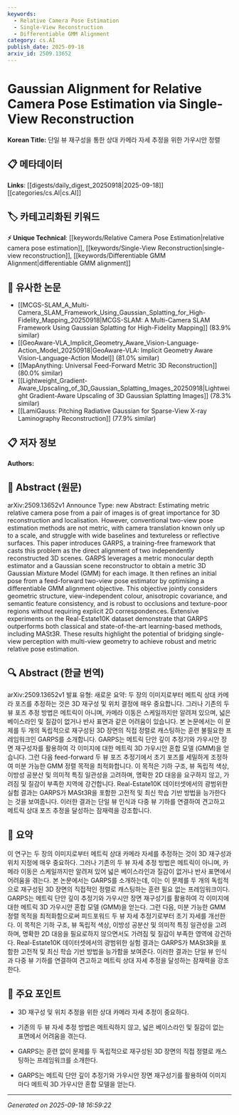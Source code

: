 ```yaml
---
keywords:
  - Relative Camera Pose Estimation
  - Single-View Reconstruction
  - Differentiable GMM Alignment
category: cs.AI
publish_date: 2025-09-18
arxiv_id: 2509.13652
---
```


<!-- KEYWORD_LINKING_METADATA:
{
  "processed_timestamp": "2025-09-22 22:27:07.836304",
  "vocabulary_version": "1.0",
  "selected_keywords": [
    "Relative Camera Pose Estimation",
    "Single-View Reconstruction",
    "Differentiable GMM Alignment"
  ],
  "rejected_keywords": [
    "Gaussian Mixture Model"
  ],
  "similarity_scores": {
    "Relative Camera Pose Estimation": 0.85,
    "Single-View Reconstruction": 0.82,
    "Differentiable GMM Alignment": 0.79
  },
  "extraction_method": "AI_prompt_based",
  "budget_applied": true
}
-->


# Gaussian Alignment for Relative Camera Pose Estimation via Single-View Reconstruction

**Korean Title:** 단일 뷰 재구성을 통한 상대 카메라 자세 추정을 위한 가우시안 정렬

## 📋 메타데이터

**Links**: [[digests/daily_digest_20250918|2025-09-18]]   [[categories/cs.AI|cs.AI]]

## 🏷️ 카테고리화된 키워드
**⚡ Unique Technical**: [[keywords/Relative Camera Pose Estimation|relative camera pose estimation]], [[keywords/Single-View Reconstruction|single-view reconstruction]], [[keywords/Differentiable GMM Alignment|differentiable GMM alignment]]

## 🔗 유사한 논문
- [[MCGS-SLAM_A_Multi-Camera_SLAM_Framework_Using_Gaussian_Splatting_for_High-Fidelity_Mapping_20250918|MCGS-SLAM: A Multi-Camera SLAM Framework Using Gaussian Splatting for High-Fidelity Mapping]] (83.9% similar)
- [[GeoAware-VLA_Implicit_Geometry_Aware_Vision-Language-Action_Model_20250918|GeoAware-VLA: Implicit Geometry Aware Vision-Language-Action Model]] (81.0% similar)
- [[MapAnything: Universal Feed-Forward Metric 3D Reconstruction]] (80.0% similar)
- [[Lightweight_Gradient-Aware_Upscaling_of_3D_Gaussian_Splatting_Images_20250918|Lightweight Gradient-Aware Upscaling of 3D Gaussian Splatting Images]] (78.3% similar)
- [[LamiGauss: Pitching Radiative Gaussian for Sparse-View X-ray Laminography Reconstruction]] (77.9% similar)

## 📋 저자 정보

**Authors:** 

## 📄 Abstract (원문)

arXiv:2509.13652v1 Announce Type: new 
Abstract: Estimating metric relative camera pose from a pair of images is of great importance for 3D reconstruction and localisation. However, conventional two-view pose estimation methods are not metric, with camera translation known only up to a scale, and struggle with wide baselines and textureless or reflective surfaces. This paper introduces GARPS, a training-free framework that casts this problem as the direct alignment of two independently reconstructed 3D scenes. GARPS leverages a metric monocular depth estimator and a Gaussian scene reconstructor to obtain a metric 3D Gaussian Mixture Model (GMM) for each image. It then refines an initial pose from a feed-forward two-view pose estimator by optimising a differentiable GMM alignment objective. This objective jointly considers geometric structure, view-independent colour, anisotropic covariance, and semantic feature consistency, and is robust to occlusions and texture-poor regions without requiring explicit 2D correspondences. Extensive experiments on the Real\-Estate10K dataset demonstrate that GARPS outperforms both classical and state-of-the-art learning-based methods, including MASt3R. These results highlight the potential of bridging single-view perception with multi-view geometry to achieve robust and metric relative pose estimation.

## 🔍 Abstract (한글 번역)

arXiv:2509.13652v1 발표 유형: 새로운
요약: 두 장의 이미지로부터 메트릭 상대 카메라 포즈를 추정하는 것은 3D 재구성 및 위치 결정에 매우 중요합니다. 그러나 기존의 두 뷰 포즈 추정 방법은 메트릭이 아니며, 카메라 이동은 스케일까지만 알려져 있으며, 넓은 베이스라인 및 질감이 없거나 반사 표면과 같은 어려움이 있습니다. 본 논문에서는 이 문제를 두 개의 독립적으로 재구성된 3D 장면의 직접 정렬로 캐스팅하는 훈련 불필요한 프레임워크인 GARPS를 소개합니다. GARPS는 메트릭 단안 깊이 추정기와 가우시안 장면 재구성자를 활용하여 각 이미지에 대한 메트릭 3D 가우시안 혼합 모델 (GMM)을 얻습니다. 그런 다음 feed-forward 두 뷰 포즈 추정기에서 초기 포즈를 세밀하게 조정하여 미분 가능한 GMM 정렬 목적을 최적화합니다. 이 목적은 기하 구조, 뷰 독립적 색상, 이방성 공분산 및 의미적 특징 일관성을 고려하며, 명확한 2D 대응을 요구하지 않고, 가려짐 및 질감이 부족한 지역에 강건합니다. Real-Estate10K 데이터셋에서의 광범위한 실험 결과는 GARPS가 MASt3R을 포함한 고전적 및 최신 학습 기반 방법을 능가한다는 것을 보여줍니다. 이러한 결과는 단일 뷰 인식과 다중 뷰 기하를 연결하여 견고하고 메트릭 상대 포즈 추정을 달성하는 잠재력을 강조합니다.

## 📝 요약

이 연구는 두 장의 이미지로부터 메트릭 상대 카메라 자세를 추정하는 것이 3D 재구성과 위치 지정에 매우 중요하다. 그러나 기존의 두 뷰 자세 추정 방법은 메트릭이 아니며, 카메라 이동은 스케일까지만 알려져 있어 넓은 베이스라인과 질감이 없거나 반사 표면에서 어려움을 겪는다. 본 논문에서는 GARPS를 소개하는데, 이는 이 문제를 두 개의 독립적으로 재구성된 3D 장면의 직접적인 정렬로 캐스팅하는 훈련 필요 없는 프레임워크이다. GARPS는 메트릭 단안 깊이 추정기와 가우시안 장면 재구성기를 활용하여 각 이미지에 대한 메트릭 3D 가우시안 혼합 모델 (GMM)을 얻는다. 그런 다음, 미분 가능한 GMM 정렬 목적을 최적화함으로써 피드포워드 두 뷰 자세 추정기로부터 초기 자세를 개선한다. 이 목적은 기하 구조, 뷰 독립적 색상, 이방성 공분산 및 의미적 특징 일관성을 고려하며, 명확한 2D 대응을 필요로하지 않으면서도 가려짐 및 질감이 부족한 영역에 강건하다. Real-Estate10K 데이터셋에서의 광범위한 실험 결과는 GARPS가 MASt3R을 포함한 고전적 및 최신 학습 기반 방법을 능가함을 보여준다. 이러한 결과는 단일 뷰 인식과 다중 뷰 기하를 연결하여 견고하고 메트릭 상대 자세 추정을 달성하는 잠재력을 강조한다.

## 🎯 주요 포인트

- 3D 재구성 및 위치 추정을 위한 상대 카메라 자세 추정이 중요하다.

- 기존의 두 뷰 자세 추정 방법은 메트릭하지 않고, 넓은 베이스라인 및 질감이 없는 표면에서 어려움을 겪는다.

- GARPS는 훈련 없이 문제를 두 독립적으로 재구성된 3D 장면의 직접 정렬로 캐스팅하는 프레임워크를 소개한다.

- GARPS는 메트릭 단안 깊이 추정기와 가우시안 장면 재구성기를 활용하여 이미지마다 메트릭 3D 가우시안 혼합 모델을 얻는다.

---

*Generated on 2025-09-18 16:59:22*